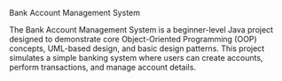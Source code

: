 Bank Account Management System

The Bank Account Management System is a beginner-level Java project designed to demonstrate core Object-Oriented Programming (OOP) concepts, UML-based design, and basic design patterns. This project simulates a simple banking system where users can create accounts, perform transactions, and manage account details.

